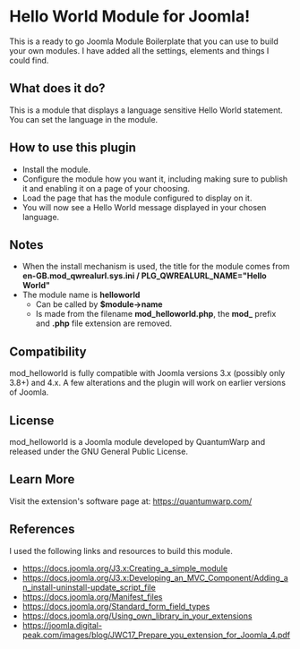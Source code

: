 # Hello World Module for Joomla!

This is a ready to go Joomla Module Boilerplate that you can use to build your own modules. I have added all the settings, elements and things I could find.

## What does it do?
This is a module that displays a language sensitive Hello World statement. You can set the language in the module.

## How to use this plugin
- Install the module.
- Configure the module how you want it, including making sure to publish it and enabling it on a page of your choosing.
- Load the page that has the module configured to display on it.
- You will now see a Hello World message displayed in your chosen language.

## Notes
- When the install mechanism is used, the title for the module comes from **en-GB.mod_qwrealurl.sys.ini / PLG_QWREALURL_NAME="Hello World"**
- The module name is **helloworld**
  - Can be called by **$module->name**
  - Is made from the filename **mod_helloworld.php**, the **mod_** prefix and **.php** file extension are removed.

## Compatibility
mod_helloworld is fully compatible with Joomla versions 3.x (possibly only 3.8+) and 4.x. A few alterations and the plugin will work on earlier versions of Joomla.

## License
mod_helloworld is a Joomla module developed by QuantumWarp and released under the GNU General Public License.

## Learn More
Visit the extension's software page at: https://quantumwarp.com/

## References
I used the following links and resources to build this module.
- https://docs.joomla.org/J3.x:Creating_a_simple_module
- https://docs.joomla.org/J3.x:Developing_an_MVC_Component/Adding_an_install-uninstall-update_script_file
- https://docs.joomla.org/Manifest_files
- https://docs.joomla.org/Standard_form_field_types
- https://docs.joomla.org/Using_own_library_in_your_extensions
- https://joomla.digital-peak.com/images/blog/JWC17_Prepare_you_extension_for_Joomla_4.pdf